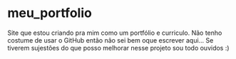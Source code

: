 # meu_portfolio
Site que estou criando pra mim como um portfólio e curriculo.
Não tenho costume de usar o GitHub então não sei bem oque escrever aqui...
Se tiverem sujestões do que posso melhorar nesse projeto sou todo ouvidos :)
